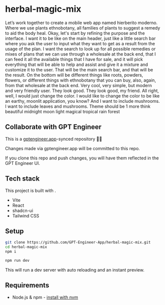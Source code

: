 # herbal-magic-mix

Let’s work together to create a mobile web app named hierberito moderno. Where we use plants ethnobotany, all families of plants to suggest a remedy to aid the body heal. Okay, let's start by refining the purpose and the interface. I want it to be like on the main header, just like a little search bar where you ask the user to input what they want to get as a result from the usage of the plan. I want the search to look up for all possible remedies or mixes of plans that we can use through a wholesale at the back end, that I can feed it all the available things that I have for sale, and it will pick everything that will be able to help and assist and give it a mixture and customize it to the user. That will be the main search bar, and that will be the result. On the bottom will be different things like roots, powders, flowers, or different things with ethnobotany that you can buy, also, again, from that wholesale at the back end. Very cool, very simple, but modern and very friendly user. They look good. They look good, my friend. All right, well, I would just change the color. I would like to change the color to be like an earthy, moonlit application, you know? And I want to include mushrooms. I want to include leaves and mushrooms. Theme should be 1 more think beautiful midnight moon light magical tropical rain forest 

## Collaborate with GPT Engineer

This is a [gptengineer.app](https://gptengineer.app)-synced repository 🌟🤖

Changes made via gptengineer.app will be committed to this repo.

If you clone this repo and push changes, you will have them reflected in the GPT Engineer UI.

## Tech stack

This project is built with .

- Vite
- React
- shadcn-ui
- Tailwind CSS

## Setup

```sh
git clone https://github.com/GPT-Engineer-App/herbal-magic-mix.git
cd herbal-magic-mix
npm i
```

```sh
npm run dev
```

This will run a dev server with auto reloading and an instant preview.

## Requirements

- Node.js & npm - [install with nvm](https://github.com/nvm-sh/nvm#installing-and-updating)
